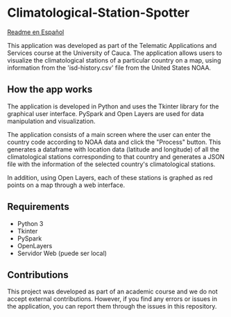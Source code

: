 # Climatological-Station-Spotter

[Readme en Español](README(es).md)

This application was developed as part of the Telematic Applications and Services course at the University of Cauca. The application allows users to visualize the climatological stations of a particular country on a map, using information from the 'isd-history.csv' file from the United States NOAA.

## How the app works
The application is developed in Python and uses the Tkinter library for the graphical user interface. PySpark and Open Layers are used for data manipulation and visualization.

The application consists of a main screen where the user can enter the country code according to NOAA data and click the "Process" button. This generates a dataframe with location data (latitude and longitude) of all the climatological stations corresponding to that country and generates a JSON file with the information of the selected country's climatological stations.

In addition, using Open Layers, each of these stations is graphed as red points on a map through a web interface.

## Requirements

- Python 3
- Tkinter
- PySpark
- OpenLayers
- Servidor Web (puede ser local)

## Contributions
This project was developed as part of an academic course and we do not accept external contributions. However, if you find any errors or issues in the application, you can report them through the issues in this repository.

